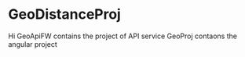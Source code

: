 # GeoDistanceProj

Hi
GeoApiFW contains the project of API service
GeoProj contaons the angular project
